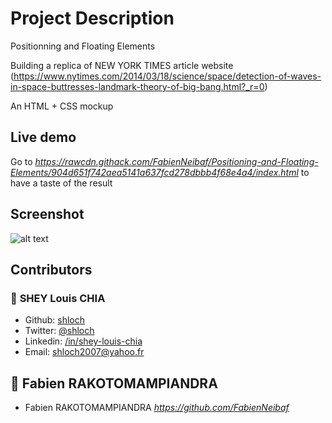 # Project Description

Positionning and Floating Elements

Building a replica of NEW YORK TIMES article website (https://www.nytimes.com/2014/03/18/science/space/detection-of-waves-in-space-buttresses-landmark-theory-of-big-bang.html?_r=0)

An HTML + CSS mockup


## Live demo

Go to _https://rawcdn.githack.com/FabienNeibaf/Positioning-and-Floating-Elements/904d651f742aea5141a637fcd278dbbb4f68e4a4/index.html_ to have a taste of the result

## Screenshot 
![alt text](https://github.com/FabienNeibaf/Positioning-and-Floating-Elements/blob/master/assets/images/design.gif)

## Contributors

### 👤 **SHEY Louis CHIA**

- Github: [shloch](https://github.com/shloch)
- Twitter: [@shloch](https://twitter.com/shloch)
- Linkedin: [/in/shey-louis-chia](https://www.linkedin.com/in/shey-louis-chia)
- Email: shloch2007@yahoo.fr

## 👤 **Fabien RAKOTOMAMPIANDRA**
- Fabien RAKOTOMAMPIANDRA _https://github.com/FabienNeibaf_
